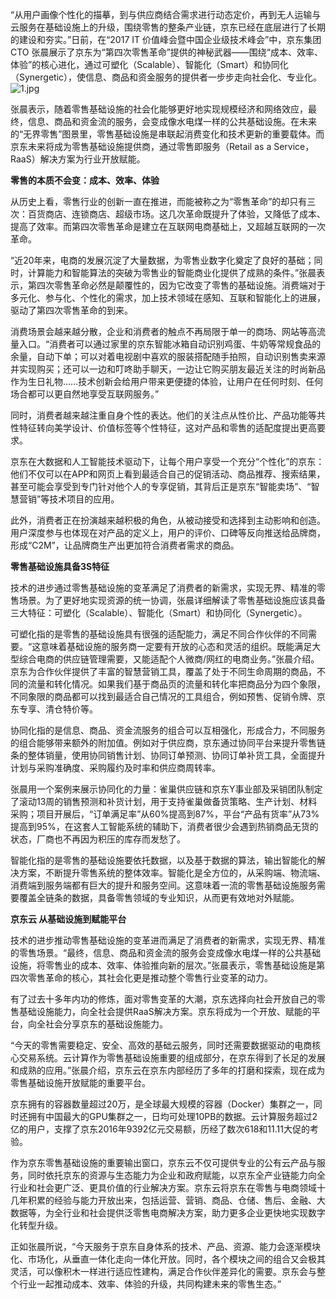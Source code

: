 “从用户画像个性化的描摹，到与供应商结合需求进行动态定价，再到无人运输与云服务在基础设施上的升级，围绕零售的整条产业链，京东已经在底层进行了长期的建设和夯实。”日前，在“2017 IT 价值峰会暨中国企业级技术峰会”中，京东集团 CTO 张晨展示了京东为“第四次零售革命”提供的神秘武器——围绕“成本、效率、体验”的核心进化，通过可塑化（Scalable）、智能化（Smart）和协同化（Synergetic），使信息、商品和资金服务的提供者一步步走向社会化、专业化。 ![1.jpg](http://img1.jcloudcs.com/cms/c364ef6d-7a9f-497c-99e1-8bffc0fe414920170814180356.jpg)

张晨表示，随着零售基础设施的社会化能够更好地实现规模经济和网络效应，最终，信息、商品和资金流的服务，会变成像水电煤一样的公共基础设施。在未来的“无界零售”图景里，零售基础设施是串联起消费变化和技术更新的重要载体。而京东未来将成为零售基础设施提供商，通过零售即服务（Retail as a Service，RaaS）解决方案为行业开放赋能。

**零售的本质不会变：成本、效率、体验**

从历史上看，零售行业的创新一直在推进，而能被称之为“零售革命”的却只有三次：百货商店、连锁商店、超级市场。这几次革命既提升了体验，又降低了成本、提高了效率。而第四次零售革命是建立在互联网电商基础上，又超越互联网的一次革命。

“近20年来，电商的发展沉淀了大量数据，为零售业数字化奠定了良好的基础；同时，计算能力和智能算法的突破为零售业的智能商业化提供了成熟的条件。”张晨表示，第四次零售革命必然是颠覆性的，因为它改变了零售的基础设施。消费端对于多元化、参与化、个性化的需求，加上技术领域在感知、互联和智能化上的进展，驱动了第四次零售革命的到来。

消费场景会越来越分散，企业和消费者的触点不再局限于单一的商场、网站等高流量入口。“消费者可以通过家里的京东智能冰箱自动识别鸡蛋、牛奶等常规食品的余量，自动下单；可以对着电视剧中喜欢的服装搭配随手拍照，自动识别售卖来源并实现购买；还可以一边和叮咚助手聊天，一边让它购买朋友最近关注的时尚新品作为生日礼物……技术创新会给用户带来更便捷的体验，让用户在任何时刻、任何场合都可以更自然地享受互联网服务。”

同时，消费者越来越注重自身个性的表达。他们的关注点从性价比、产品功能等共性特征转向美学设计、价值标签等个性特征，这对产品和零售的适配度提出更高要求。

京东在大数据和人工智能技术驱动下，让每个用户享受一个充分“个性化”的京东：他们不仅可以在APP和网页上看到最适合自己的促销活动、商品推荐、搜索结果，甚至可能会享受到专门针对他个人的专享促销，其背后正是京东“智能卖场”、“智慧营销”等技术项目的应用。

此外，消费者正在扮演越来越积极的角色，从被动接受和选择到主动影响和创造。用户深度参与也体现在对产品的定义上，用户的评价、口碑等反向推送给品牌商，形成“C2M”，让品牌商生产出更加符合消费者需求的商品。

**零售基础设施具备3S特征**

技术的进步通过零售基础设施的变革满足了消费者的新需求，实现无界、精准的零售场景。为了更好地实现资源的统一协调，张晨详细解读了零售基础设施应该具备三大特征：可塑化（Scalable）、智能化（Smart）和协同化（Synergetic）。

可塑化指的是零售的基础设施具有很强的适配能力，满足不同合作伙伴的不同需要。“这意味着基础设施的服务商一定要有开放的心态和灵活的组织。既能满足大型综合电商的供应链管理需要，又能适配个人微商/网红的电商业务。”张晨介绍。京东为合作伙伴提供了丰富的智慧营销工具，覆盖了处于不同生命周期的商品，不同的流量和转化情况。如果我们基于商品页的流量和转化率把商品分为四个象限，不同象限的商品都可以找到最适合自己情况的工具组合，例如预售、促销令牌、京东专享、清仓特价等。

协同化指的是信息、商品、资金流服务的组合可以互相强化，形成合力，不同服务的组合能够带来额外的附加值。例如对于供应商，京东通过协同平台来提升零售链条的整体销量，使用协同销售计划、协同订单预测、协同订单补货工具，全面提升计划与采购准确度、采购履约及时率和供应商周转率。

张晨用一个案例来展示协同化的力量：雀巢供应链和京东Y事业部及采销团队制定了滚动13周的销售预测和补货计划，用于支持雀巢做备货策略、生产计划、材料采购；项目开展后，“订单满足率”从60%提高到87%，平台“产品有货率”从73%提高到95%，在这套人工智能系统的辅助下，消费者很少会遇到热销商品无货的状态，厂商也不再因为积压的库存而发愁了。

智能化指的是零售的基础设施要依托数据，以及基于数据的算法，输出智能化的解决方案，不断提升零售系统的整体效率。智能化是全方位的，从采购端、物流端、消费端到服务端都有巨大的提升和服务空间。这意味着一流的零售基础设施服务需要覆盖全链条的数据，具备零售领域的专业知识，从而更有效地对外赋能。

**京东云 从基础设施到赋能平台**

技术的进步推动零售基础设施的变革进而满足了消费者的新需求，实现无界、精准的零售场景。“最终，信息、商品和资金流的服务会变成像水电煤一样的公共基础设施，将零售业的成本、效率、体验推向新的层次。”张晨表示，零售基础设施是第四次零售革命的核心，其社会化更是推动整个零售行业变革的动力。

有了过去十多年内功的修炼，面对零售变革的大潮，京东选择向社会开放自己的零售基础设施能力，向全社会提供RaaS解决方案。京东将成为一个开放、赋能的平台，向全社会分享京东的基础设施能力。

“今天的零售需要稳定、安全、高效的基础云服务，同时还需要数据驱动的电商核心交易系统。云计算作为零售基础设施重要的组成部分，在京东得到了长足的发展和成熟的应用。”张晨介绍，京东云在京东内部经历了多年的打磨和探索，现在成为零售基础设施开放赋能的重要平台。

京东拥有的容器数量超过20万，是全球最大规模的容器（Docker）集群之一，同时还拥有中国最大的GPU集群之一，日均可处理10PB的数据。云计算服务超过2亿的用户，支撑了京东2016年9392亿元交易额，历经了数次618和11.11大促的考验。

作为京东零售基础设施的重要输出窗口，京东云不仅可提供专业的公有云产品与服务，同时依托京东的资源与生态能力为企业和政府赋能，以京东全产业链能力向全行业和社会更广泛、更具价值的行业解决方案。京东云将京东在零售与电商领域十几年积累的经验与能力开放出来，包括运营、营销、商品、仓储、售后、金融、大数据等，为全行业和社会提供泛零售电商解决方案，助力更多企业更快地实现数字化转型升级。

正如张晨所说，“今天服务于京东自身体系的技术、产品、资源、能力会逐渐模块化、市场化，从垂直一体化走向一体化开放。同时，各个模块之间的组合又会极其灵活，可以像积木一样进行适应性建构，满足合作伙伴差异化的需要。京东会与整个行业一起推动成本、效率、体验的升级，共同构建未来的零售生态。”